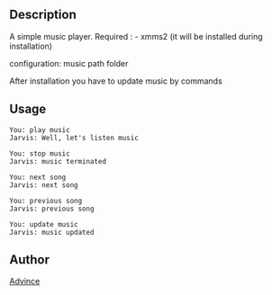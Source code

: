 <!---
IMPORTANT
=========
This README.md is displayed in the WebStore as well as within Jarvis app
Please do not change the structure of this file
Fill-in Description, Usage & Author sections
Make sure to rename the [en] folder into the language code your plugin is written in (ex: fr, es, de, it...)
For multi-language plugin:
- clone the language directory and translate commands/functions.sh
- optionally write the Description / Usage sections in several languages
-->
## Description

A simple music player. 
Required : 
	- xmms2 (it will be installed during installation)
	
configuration: 
	music path folder
	
After installation you have to update music by commands  

## Usage
```
You: play music
Jarvis: Well, let's listen music
```
```
You: stop music
Jarvis: music terminated
```
```
You: next song
Jarvis: next song
```
```
You: previous song
Jarvis: previous song
```
```
You: update music
Jarvis: music updated
```

## Author
[Advince](https://github.com/advince/)
